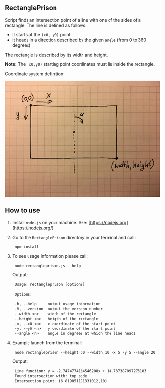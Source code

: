 ## RectanglePrison

Script finds an intersection point of a line with one of the sides of a rectangle. The line is defined as follows:

- it starts at the `(x0, y0)` point
- it heads in a direction described by the given `angle` (from 0 to 360 degrees)

The rectangle is described by its width and height.

**Note:** The `(x0,y0)` starting point coordinates must lie inside the rectangle.

Coordinate system definition:
<p align="center"><img src="coordinate_system.jpg" width="600" /></p>

## How to use

1. Install `node.js` on your machine. See: [https://nodejs.org](https://nodejs.org/)

2. Go to the `RectanglePrison` directory in your terminal and call:
	
		npm install
		
3. To see usage information please call:

		node rectangleprison.js --help

	Output:

		Usage: rectangleprison [options]
		
		Options:
	
		-h, --help     output usage information
	    -V, --version  output the version number
	    --width <n>    width of the rectangle
	    --height <n>   heigth of the rectangle
	    -x, --x0 <n>   x coordinate of the start point
	    -y, --y0 <n>   y coordinate of the start point
	    --angle <n>    angle in degrees at which the line heads
    
4. Example launch from the terminal:
	
		node rectangleprison --height 10 --width 10 -x 5 -y 5 --angle 20
	
	Output:
	
		Line function: y = -2.7474774194546208x + 18.737387097273103
		Found intersection with: top side
		Intersection point: (6.819851171331012,10)
